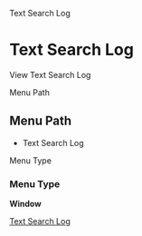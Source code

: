 
Text Search Log
# Text Search Log


View Text Search Log

Menu Path
## Menu Path



- Text Search Log

Menu Type
### Menu Type

**Window**


[Text Search Log](functional-guide/window/window-text-search-log.md)